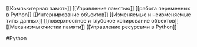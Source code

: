 [[Компьютерная память]]
[[Управление памятью]]
[[работа переменных в Python]]
[[Интернирование объектов]]
[[Изменяемые и неизменяемые типы данных]]
[[поверхностное и глубокое копирование объектов]]
[[Механизмы очистки памяти]]
[[Управление ресурсами в Python]]




#Python 